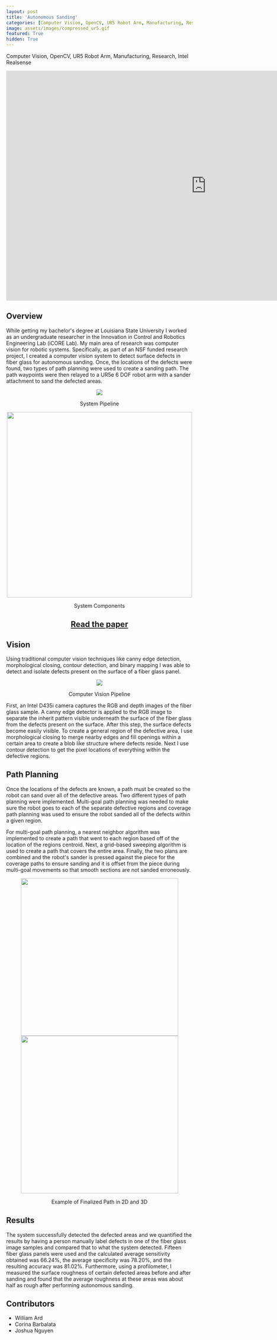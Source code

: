 ```yaml
---
layout: post
title: 'Autonomous Sanding'
categories: [Computer Vision, OpenCV, UR5 Robot Arm, Manufacturing, Research, Intel Realsense]
image: assets/images/compressed_ur5.gif
featured: True
hidden: True
---
```


Computer Vision, OpenCV, UR5 Robot Arm, Manufacturing, Research, Intel Realsense

<div align="center"><iframe width="1080" height="620" src="https://www.youtube.com/embed/gyQQtJ2jm6k" title="robotic_sanding" frameborder="0" allow="accelerometer; autoplay; clipboard-write; encrypted-media; gyroscope; picture-in-picture" allowfullscreen></iframe></div>

## Overview
While getting my bachelor's degree at Louisiana State University I worked as an undergraduate researcher
in the Innovation in Control and Robotics Engineering Lab (iCORE Lab). My main area of research was
computer vision for robotic systems. Specifically, as part of an NSF funded research project, I
created a computer vision system to detect surface defects in fiber glass for autonomous sanding.
Once, the locations of the defects were found, two types of path planning were used to create a sanding
path. The path waypoints were then relayed to a UR5e 6 DOF robot arm with a sander attachment to 
sand the defected areas.

<p align = "center"><img src = "https://user-images.githubusercontent.com/46512429/208994781-0e1e5a9e-4540-45f4-ad3e-13374b4bca35.png"  ></p>
<p align = "center">System Pipeline</p>
    
<p align = "center"><img src = "https://user-images.githubusercontent.com/46512429/208988986-65a70827-1d47-4bcf-aab6-9a6e2c07246c.png"  width="500"></p>
<p align = "center">System Components</p>

<!-- <div align="center"><h2> <a href="https://github.com/oubrejames/physics-simulator">View it on Github</a></h2></div> -->
<div align="center"><h2> <a href="https://www.sciencedirect.com/science/article/pii/S240589632201031X/pdf?md5=6790ab4229b08c78bb91bb6a34d5e885&pid=1-s2.0-S240589632201031X-main.pdf">Read the paper</a></h2></div>

## Vision
Using traditional computer vision techniques like canny edge detection, morphological closing, 
contour detection, and binary mapping I was able to detect and isolate defects present on the surface
of a fiber glass panel.

<p align = "center"><img src = "https://user-images.githubusercontent.com/46512429/208990411-230117af-4a57-4276-bc6e-0b72b197a123.png"  ></p>
<p align = "center">Computer Vision Pipeline</p>

First, an Intel D435i camera captures the RGB and depth images of the fiber glass sample. A canny 
edge detector is applied to the RGB image to separate the inherit pattern visible underneath the 
surface of the fiber glass from the defects present on the surface. After this step, the surface 
defects become easily visible. To create a general region of the defective area, I use morphological
closing to merge nearby edges and fill openings within a certain area to create a blob like structure
where defects reside. Next I use contour detection to get the pixel locations of everything within
the defective regions.

## Path Planning
Once the locations of the defects are known, a path must be created so the robot can sand over all
of the defective areas. Two different types of path planning were implemented. Multi-goal path planning
was needed to make sure the robot goes to each of the separate defective regions and coverage path
planning was used to ensure the robot sanded all of the defects within a given region.

For multi-goal path planning, a nearest neighbor algorithm was implemented to create a path that 
went to each region based off of the location of the regions centroid. Next, a grid-based sweeping 
algorithm is used to create a path that covers the entire area. Finally, the two plans are combined
and the robot's sander is pressed against the piece for the coverage paths to ensure sanding and it 
is offset from the piece during multi-goal movements so that smooth sections are not sanded erroneously.

<p align = "center"><img src="https://user-images.githubusercontent.com/46512429/208995195-854b8fea-4304-4bf5-8cb5-7975b003edc2.png" height="425" width="425"/> <img src="https://user-images.githubusercontent.com/46512429/208995475-84289c70-9f8f-4b67-a78f-b1ce5674cb63.png" height="425" width="425"/> </p>

<p align = "center">Example of Finalized Path in 2D and 3D</p>

## Results
The system successfully detected the defected areas and we quantified the results by having a person
manually label defects in one of the fiber glass image samples and compared that to what the system
detected. Fifteen fiber glass panels were used and the calculated average sensitivity obtained was 
66.24%, the average specificity was 78.20%, and the resulting accuracy was 81.02%. Furthermore, 
using a profilometer, I measured the surface roughness of certain defected areas before and after 
sanding and found that the average roughness at these areas was about half as rough after performing
autonomous sanding.

## Contributors 
* William Ard
* Corina Barbalata
* Joshua Nguyen 
